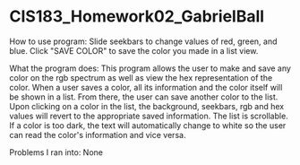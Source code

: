 # CIS183_Homework02_GabrielBall

How to use program: Slide seekbars to change values of red, green, and blue.
		    Click "SAVE COLOR" to save the color you made in a list view.

What the program does: This program allows the user to make and save any color on the rgb spectrum as
well as view the hex representation of the color. When a user saves a color, all its information and
the color itself will be shown in a list. From there, the user can save another color to the list. Upon
clicking on a color in the list, the background, seekbars, rgb and hex values will revert to the
appropriate saved information. The list is scrollable. If a color is too dark, the text will
automatically change to white so the user can read the color's information and vice versa.

Problems I ran into: None